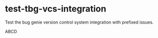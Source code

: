 # test-tbg-vcs-integration
Test the bug genie version control system integration with prefixed issues.

ABCD
